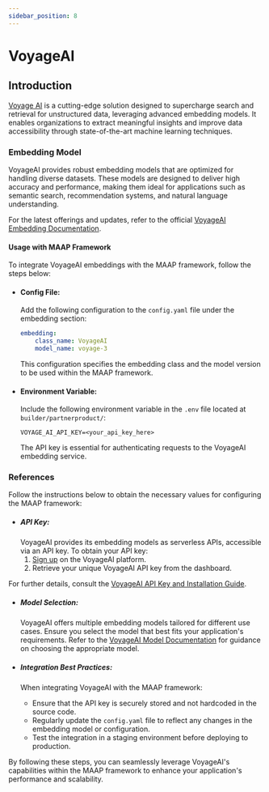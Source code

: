 ```yaml
---
sidebar_position: 8
---
```


# VoyageAI

## Introduction

[Voyage AI](https://www.voyageai.com/) is a cutting-edge solution designed to supercharge search and retrieval for unstructured data, leveraging advanced embedding models. It enables organizations to extract meaningful insights and improve data accessibility through state-of-the-art machine learning techniques.

### Embedding Model

VoyageAI provides robust embedding models that are optimized for handling diverse datasets. These models are designed to deliver high accuracy and performance, making them ideal for applications such as semantic search, recommendation systems, and natural language understanding.

For the latest offerings and updates, refer to the official [VoyageAI Embedding Documentation](https://docs.voyageai.com/docs/embeddings).

#### Usage with MAAP Framework

To integrate VoyageAI embeddings with the MAAP framework, follow the steps below:

- #### Config File:
  Add the following configuration to the `config.yaml` file under the embedding section:
  ```yaml
  embedding:
      class_name: VoyageAI
      model_name: voyage-3
  ```
  This configuration specifies the embedding class and the model version to be used within the MAAP framework.

- #### Environment Variable:
  Include the following environment variable in the `.env` file located at `builder/partnerproduct/`:
  ```env
  VOYAGE_AI_API_KEY=<your_api_key_here>
  ```
  The API key is essential for authenticating requests to the VoyageAI embedding service.

### References

Follow the instructions below to obtain the necessary values for configuring the MAAP framework:

- ##### API Key:
  VoyageAI provides its embedding models as serverless APIs, accessible via an API key. To obtain your API key:
  1. [Sign up](https://docs.voyageai.com/docs/api-key-and-installation) on the VoyageAI platform.
  2. Retrieve your unique VoyageAI API key from the dashboard.

For further details, consult the [VoyageAI API Key and Installation Guide](https://docs.voyageai.com/docs/api-key-and-installation).

- ##### Model Selection:
  VoyageAI offers multiple embedding models tailored for different use cases. Ensure you select the model that best fits your application's requirements. Refer to the [VoyageAI Model Documentation](https://docs.voyageai.com/docs/models) for guidance on choosing the appropriate model.

- ##### Integration Best Practices:
  When integrating VoyageAI with the MAAP framework:
  - Ensure that the API key is securely stored and not hardcoded in the source code.
  - Regularly update the `config.yaml` file to reflect any changes in the embedding model or configuration.
  - Test the integration in a staging environment before deploying to production.

By following these steps, you can seamlessly leverage VoyageAI's capabilities within the MAAP framework to enhance your application's performance and scalability.